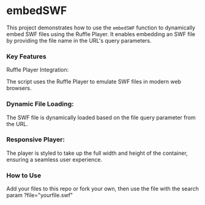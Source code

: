 # embedSWF

This project demonstrates how to use the `embedSWF` function to dynamically embed SWF files using the Ruffle Player. It enables embedding an SWF file by providing the file name in the URL's query parameters.
### Key Features
Ruffle Player Integration:

The script uses the Ruffle Player to emulate SWF files in modern web browsers.
### Dynamic File Loading:

The SWF file is dynamically loaded based on the file query parameter from the URL.
### Responsive Player:

The player is styled to take up the full width and height of the container, ensuring a seamless user experience.
### How to Use
Add your files to this repo or fork your own, then use the file with the search param ?file="yourfile.swf"
